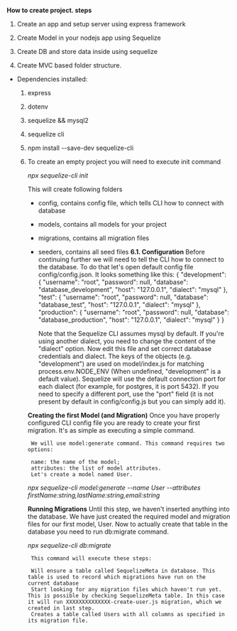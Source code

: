 **How to create project. steps**
  1. Create an app and setup server using express framework
    
  
  2. Create Model in your nodejs app using Sequelize
  3. Create DB and store data inside using sequelize
  4. Create MVC based folder structure.
  * Dependencies installed:
    1. express
    2. dotenv
    3. sequelize && mysql2
    4. sequelize cli
    5. npm install --save-dev sequelize-cli
    
    6. To create an empty project you will need to execute init command
        
        *npx sequelize-cli init*
        
        This will create following folders

        - config, contains config file, which tells CLI how to connect with database
        - models, contains all models for your project
        - migrations, contains all migration files
        - seeders, contains all seed files
        **6.1.  Configuration**
            Before continuing further we will need to tell the CLI how to connect to the database. To do that let's open default config file config/config.json. It looks something like this:
             {
                "development": {
                    "username": "root",
                    "password": null,
                    "database": "database_development",
                    "host": "127.0.0.1",
                    "dialect": "mysql"
                },
                "test": {
                    "username": "root",
                    "password": null,
                    "database": "database_test",
                    "host": "127.0.0.1",
                    "dialect": "mysql"
                },
                "production": {
                    "username": "root",
                    "password": null,
                    "database": "database_production",
                    "host": "127.0.0.1",
                    "dialect": "mysql"
                }
            }

            Note that the Sequelize CLI assumes mysql by default. If you're using another dialect, you need to change the content of the "dialect" option.
            Now edit this file and set correct database credentials and dialect. The keys of the objects (e.g. "development") are used on model/index.js for matching process.env.NODE_ENV (When undefined, "development" is a default value).
            Sequelize will use the default connection port for each dialect (for example, for postgres, it is port 5432). If you need to specify a different port, use the "port" field (it is not present by default in config/config.js but you can simply add it).

        **Creating the first Model (and Migration)**
            Once you have properly configured CLI config file you are ready to create your first migration. It's as simple as executing a simple command.

            We will use model:generate command. This command requires two options:

            name: the name of the model;
            attributes: the list of model attributes.
            Let's create a model named User.
            
        *npx sequelize-cli model:generate --name User --attributes firstName:string,lastName:string,email:string*

        **Running Migrations**
            Until this step, we haven't inserted anything into the database. We have just created the required model and migration files for our first model, User. Now to actually create that table in the database you need to run db:migrate command.

        *npx sequelize-cli db:migrate*

            This command will execute these steps:

            Will ensure a table called SequelizeMeta in database. This table is used to record which migrations have run on the current database
            Start looking for any migration files which haven't run yet. This is possible by checking SequelizeMeta table. In this case it will run XXXXXXXXXXXXXX-create-user.js migration, which we created in last step.
            Creates a table called Users with all columns as specified in its migration file.



